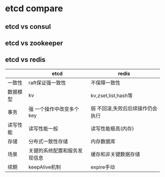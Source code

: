 # etcd compare

## etcd vs consul

## etcd vs zookeeper

## etcd vs redis

|          | etcd                         | redis                            |
| -------- | ---------------------------- | -------------------------------- |
| 一致性   | raft保证强一致性             | 不保障一致性                     |
| 数据模型 | kv                           | kv,zset,list,hash等              |
| 事务     | 强 一个操作中改变多个key     | 弱 不回滚,失败后后续操作仍会执行 |
| 读写性能 | 读写性能一般                 | 读写性能极高(内存)               |
| 存储     | 分布式一致性存储             | 内存数据库                       |
| 场景     | 关键的系统配置和服务发现信息 | 缓存和非关键数据存储             |
| 续期     | keepAlive机制                | expire手动                       |
